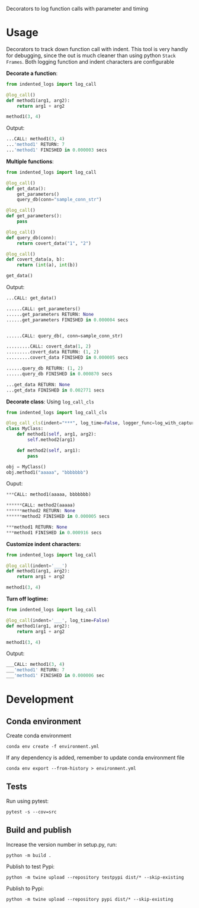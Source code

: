 Decorators to log function calls with parameter and timing

# Usage

Decorators to track down function call with indent. This tool is very handly for debugging, since the out is much cleaner than using python `Stack Frames`.
Both logging function and indent characters are configurable

**Decorate a function**:

```python
from indented_logs import log_call

@log_call()
def method1(arg1, arg2):
    return arg1 + arg2

method1(3, 4)
```

Output:

```python
...CALL: method1(3, 4)
...'method1' RETURN: 7
...'method1' FINISHED in 0.000003 secs
```

**Multiple functions**:

```python
from indented_logs import log_call

@log_call()
def get_data():
    get_parameters()
    query_db(conn="sample_conn_str")

@log_call()
def get_parameters():
    pass

@log_call()
def query_db(conn):
    return covert_data("1", "2")

@log_call()
def covert_data(a, b):
    return (int(a), int(b))

get_data()
```

Output:

```python
...CALL: get_data()

......CALL: get_parameters()
......get_parameters RETURN: None
......get_parameters FINISHED in 0.000004 secs


......CALL: query_db(, conn=sample_conn_str)

.........CALL: covert_data(1, 2)
.........covert_data RETURN: (1, 2)
.........covert_data FINISHED in 0.000005 secs

......query_db RETURN: (1, 2)
......query_db FINISHED in 0.000870 secs

...get_data RETURN: None
...get_data FINISHED in 0.002771 secs
```

**Decorate class**:
Using `log_call_cls`

```python
from indented_logs import log_call_cls

@log_call_cls(indent="***", log_time=False, logger_func=log_with_capture)
class MyClass:
    def method1(self, arg1, arg2):
        self.method2(arg1)

    def method2(self, arg1):
        pass

obj = MyClass()
obj.method1("aaaaa", "bbbbbbb")
```

Ouput:

```python
***CALL: method1(aaaaa, bbbbbbb)

******CALL: method2(aaaaa)
******method2 RETURN: None
******method2 FINISHED in 0.000005 secs

***method1 RETURN: None
***method1 FINISHED in 0.000916 secs
```

**Customize indent characters:**

```python
from indented_logs import log_call

@log_call(indent='___')
def method1(arg1, arg2):
    return arg1 + arg2

method1(3, 4)

```

**Turn off logtime:**

```python
from indented_logs import log_call

@log_call(indent='___', log_time=False)
def method1(arg1, arg2):
    return arg1 + arg2

method1(3, 4)

```

Output:

```python
___CALL: method1(3, 4)
___'method1' RETURN: 7
___'method1' FINISHED in 0.000006 sec
```

# Development

## Conda environment

Create conda environment

```console
conda env create -f environment.yml
```

If any dependency is added, remember to update conda environment file

```console
conda env export --from-history > environment.yml
```

## Tests

Run using pytest:

```console
pytest -s --cov=src
```

## Build and publish

Increase the version number in setup.py, run:

```console
python -m build .
```

Publish to test Pypi:

```console
python -m twine upload --repository testpypi dist/* --skip-existing
```

Publish to Pypi:

```console
python -m twine upload --repository pypi dist/* --skip-existing
```
